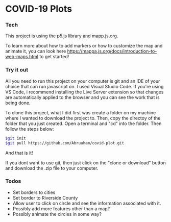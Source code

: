 # COVID-19 Plots



### Tech

This project is using the p5.js library and mapp.js.org.

To learn more about how to add markers or how to customize the map and animate it, you can look here https://mappa.js.org/docs/introduction-to-web-maps.html to get started!



### Try it out

All you need to run this project on your computer is git and an IDE of your choice that can run javascript on. I used Visual Studio Code. If you're using VS Code, i recommend installing the Live Server extension so that changes are automatically applied to the browser and you can see the work that is being done.

To clone this project, what I did first was create a folder on my machine where I wanted to download the project to. Then, copy the directoy of the folder that you just created. 
Open a terminal and "cd" into the folder. Then follow the steps below:

```sh
$git init
$git pull https://github.com/Abruuham/covid-plot.git
```

And that is it!

If you dont want to use git, then just click on the "clone or download" button and download the .zip file to your computer.



### Todos

 - Set borders to cities
 - Set border to Riverside County
 - Allow user to click on circle and see the information associated with it.
 - Possibly add more features other than a map?
 - Possibly animate the circles in some way?


